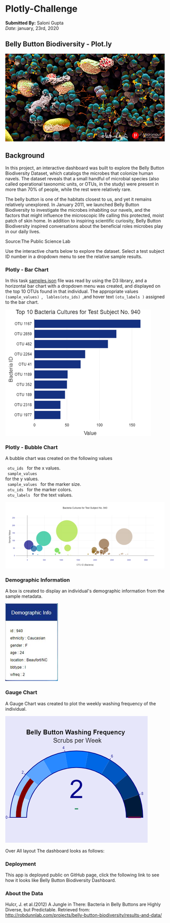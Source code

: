 # Plotly-Challenge </br>
 **Submitted By:** Saloni Gupta\
_Date_: january, 23rd, 2020 
 
## Belly Button Biodiversity - Plot.ly
![UFO Sightings Image](./templates/Images/microbes-sem.jpg)
## Background
In this project, an interactive dashboard was built to explore the Belly Button Biodiversity Dataset, which catalogs the microbes that colonize human navels. The dataset reveals that a small handful of microbial species (also called operational taxonomic units, or OTUs, in the study) were present in more than 70% of people, while the rest were relatively rare.

The belly button is one of the habitats closest to us, and yet it remains relatively unexplored. In January 2011, we launched Belly Button Biodiversity to investigate the microbes inhabiting our navels, and the factors that might influence the microscopic life calling this protected, moist patch of skin home. In addition to inspiring scientific curiosity, Belly Button Biodiversity inspired conversations about the beneficial roles microbes play in our daily lives.

Source:The Public Science Lab

Use the interactive charts below to explore the dataset. Select a test subject ID number in a dropdown menu to see the relative sample results.

### Plotly - Bar Chart
In this task [samples.json](./templates/data/samples.json) file was read by using the D3 library, and a horizontal bar chart with a dropdown menu was created, and displayed on the top 10 OTUs found in that individual. The appropriate values <code> (sample_values) </code>, <code> lables(otu_ids) </code>,and hover text <code>(otu_labels )</code> assigned to the bar chart.

![bar Chart Image](./templates/Images/barchart.png)

### Plotly - Bubble Chart
A bubble chart was created on the following values

<code> otu_ids </code> for the x values. </br>
<code> sample_values </code> for the y values. </br>
<code> sample_values </code> for the marker size. </br>
<code> otu_ids </code> for the marker colors. </br>
<code> otu_labels </code> for the text values. </br>

![Bubble Chart Image](./templates/Images/bubblechart.png)

### Demographic Information
A box is created to display an individual's demographic information from the sample metadata.

![Demographic Info Image](./templates/Images/Demographic-Info.JPG)

### Gauge Chart
A Gauge Chart was created to plot the weekly washing frequency of the individual.

![Weekly Washing Frequency Gauge Image](./templates/Images/gauge.png)

Over All layout
The dashboard looks as follows:



### Deployment
This app is deployed public on GitHub page, click the following link to see how it looks like Belly Button Biodiversity Dashboard.

### About the Data
Hulcr, J. et al.(2012) A Jungle in There: Bacteria in Belly Buttons are Highly Diverse, but Predictable. Retrieved from: http://robdunnlab.com/projects/belly-button-biodiversity/results-and-data/
 
